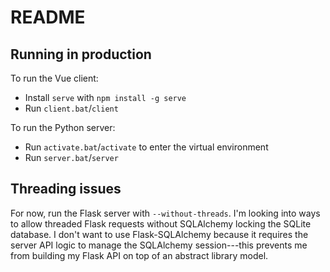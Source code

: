 # README

## Running in production

To run the Vue client:

- Install `serve` with `npm install -g serve`
- Run `client.bat`/`client`

To run the Python server:

- Run `activate.bat`/`activate` to enter the virtual environment
- Run `server.bat`/`server`

## Threading issues

For now, run the Flask server with `--without-threads`. I'm looking into ways to allow threaded Flask requests without SQLAlchemy locking the SQLite database. I don't want to use Flask-SQLAlchemy because it requires the server API logic to manage the SQLAlchemy session---this prevents me from building my Flask API on top of an abstract library model.
